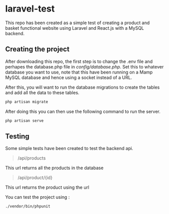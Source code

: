 # laravel-test
This repo has been created as a simple test of creating a product and basket functional website using Laravel and React.js with a MySQL backend.

## Creating the project
After downloading this repo, the first step is to change the .env file and perhapes the database.php file in *config/database.php*. Set this to whatever database you want to use, note that this have been running on a Mamp MySQL database and hence using a socket instead of a URL.

After this, you will want to run the database migrations to create the tables and add all the data to these tables.
```bash
php artisan migrate
```

After doing this you can then use the following command to run the server.
```bash
php artisan serve
```

## Testing
Some simple tests have been created to test the backend api.

>/api/products

This url returns all the products in the database

>/api/product/{id}

This url returns the product using the url

You can test the project using :
```bash
./vendor/bin/phpunit
```